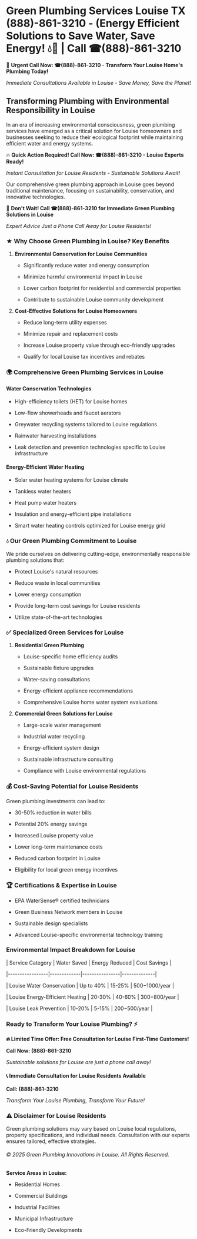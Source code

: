 # Green Plumbing Services Louise TX (888)-861-3210 - (Energy Efficient Solutions to Save Water, Save Energy! 💧🌿 | Call ☎(888)-861-3210

🚨 **Urgent Call Now: ☎(888)-861-3210 - Transform Your Louise Home's Plumbing Today!**
*Immediate Consultations Available in Louise - Save Money, Save the Planet!*

## Transforming Plumbing with Environmental Responsibility in Louise

In an era of increasing environmental consciousness, green plumbing services have emerged as a critical solution for Louise homeowners and businesses seeking to reduce their ecological footprint while maintaining efficient water and energy systems. 

🔥 **Quick Action Required! Call Now: ☎(888)-861-3210 - Louise Experts Ready!**
*Instant Consultation for Louise Residents - Sustainable Solutions Await!*

Our comprehensive green plumbing approach in Louise goes beyond traditional maintenance, focusing on sustainability, conservation, and innovative technologies.

🚨 **Don't Wait! Call ☎(888)-861-3210 for Immediate Green Plumbing Solutions in Louise**
*Expert Advice Just a Phone Call Away for Louise Residents!*

### ★ Why Choose Green Plumbing in Louise? Key Benefits

1. **Environmental Conservation for Louise Communities** 
   - Significantly reduce water and energy consumption
   - Minimize harmful environmental impact in Louise
   - Lower carbon footprint for residential and commercial properties
   - Contribute to sustainable Louise community development

2. **Cost-Effective Solutions for Louise Homeowners** 
   - Reduce long-term utility expenses
   - Minimize repair and replacement costs
   - Increase Louise property value through eco-friendly upgrades
   - Qualify for local Louise tax incentives and rebates

### 🌍 Comprehensive Green Plumbing Services in Louise

#### Water Conservation Technologies
- High-efficiency toilets (HET) for Louise homes
- Low-flow showerheads and faucet aerators
- Greywater recycling systems tailored to Louise regulations
- Rainwater harvesting installations
- Leak detection and prevention technologies specific to Louise infrastructure

#### Energy-Efficient Water Heating
- Solar water heating systems for Louise climate
- Tankless water heaters
- Heat pump water heaters
- Insulation and energy-efficient pipe installations
- Smart water heating controls optimized for Louise energy grid

### 💧 Our Green Plumbing Commitment to Louise

We pride ourselves on delivering cutting-edge, environmentally responsible plumbing solutions that:
- Protect Louise's natural resources
- Reduce waste in local communities
- Lower energy consumption
- Provide long-term cost savings for Louise residents
- Utilize state-of-the-art technologies

### ✅ Specialized Green Services for Louise

1. **Residential Green Plumbing**
   - Louise-specific home efficiency audits
   - Sustainable fixture upgrades
   - Water-saving consultations
   - Energy-efficient appliance recommendations
   - Comprehensive Louise home water system evaluations

2. **Commercial Green Solutions for Louise**
   - Large-scale water management
   - Industrial water recycling
   - Energy-efficient system design
   - Sustainable infrastructure consulting
   - Compliance with Louise environmental regulations

### 💰 Cost-Saving Potential for Louise Residents

Green plumbing investments can lead to:
- 30-50% reduction in water bills
- Potential 20% energy savings
- Increased Louise property value
- Lower long-term maintenance costs
- Reduced carbon footprint in Louise
- Eligibility for local green energy incentives

### 🏆 Certifications & Expertise in Louise

- EPA WaterSense® certified technicians
- Green Business Network members in Louise
- Sustainable design specialists
- Advanced Louise-specific environmental technology training

### Environmental Impact Breakdown for Louise

| Service Category | Water Saved | Energy Reduced | Cost Savings |
|-----------------|-------------|----------------|--------------|
| Louise Water Conservation | Up to 40% | 15-25% | $500-$1000/year |
| Louise Energy-Efficient Heating | 20-30% | 40-60% | $300-$800/year |
| Louise Leak Prevention | 10-20% | 5-15% | $200-$500/year |

### Ready to Transform Your Louise Plumbing? ⚡

**🔥 Limited Time Offer: Free Consultation for Louise First-Time Customers!**

**Call Now: (888)-861-3210**
*Sustainable solutions for Louise are just a phone call away!*

#### 📞 Immediate Consultation for Louise Residents Available

**Call: (888)-861-3210**
*Transform Your Louise Plumbing, Transform Your Future!*

### ⚠️ Disclaimer for Louise Residents

Green plumbing solutions may vary based on Louise local regulations, property specifications, and individual needs. Consultation with our experts ensures tailored, effective strategies.

###### © 2025 Green Plumbing Innovations in Louise. All Rights Reserved.

**Service Areas in Louise:** 
- Residential Homes
- Commercial Buildings
- Industrial Facilities
- Municipal Infrastructure
- Eco-Friendly Developments